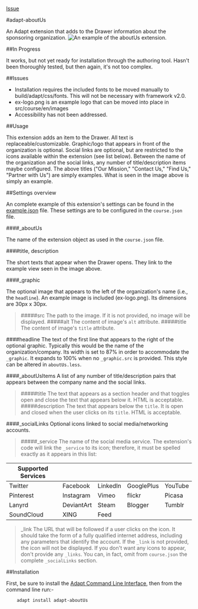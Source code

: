 <!-- Place this tag where you want the button to render. -->
<a class="github-button" href="https://github.com/chucklorenz/adapt-aboutUs/issues" data-icon="octicon-issue-opened" data-style="mega" data-count-api="/repos/chucklorenz/adapt-aboutUs#open_issues_count" data-count-aria-label="# issues on GitHub" aria-label="Issue chucklorenz/adapt-aboutUs on GitHub">Issue</a>
<!-- Place this tag right after the last button or just before your close body tag. -->
<script async defer id="github-bjs" src="https://buttons.github.io/buttons.js"></script>

#adapt-aboutUs

An Adapt extension that adds to the Drawer information about the sponsoring organization.
![An example of the aboutUs extension.](https://github.com/chucklorenz/adapt-aboutUs/raw/master/clip.png "example aboutUs")

##In Progress

It works, but not yet ready for installation through the authoring tool. Hasn't been thoroughly tested, but then again, it's not too complex.

##Issues

- Installation requires the included fonts to be moved manually to build/adapt/css/fonts. This will not be necessary with framework v2.0.
- ex-logo.png is an example logo that can be moved into place in src/course/en/images
- Accessibility has not been addressed.

##Usage

This extension adds an item to the Drawer. All text is replaceable/customizable. Graphic/logo that appears in front of the organization is optional. Social links are optional, but are restricted to the icons available within the extension (see list below). Between the name of the organization and the social links, any number of title/description items maybe configured. The above titles ("Our Mission," "Contact Us," "Find Us," "Partner with Us") are simply examples. What is seen in the image above is simply an example.

##Settings overview

An complete example of this extension's settings can be found in the [example.json](https://github.com/chucklorenz/adapt-aboutUs/blob/master/example.json) file. These settings are to be configured in the `course.json` file.

####_aboutUs

The name of the extension object as used in the `course.json` file.

####title, description

The short texts that appear when the Drawer opens. They link to the example view seen in the image above.

####_graphic

The optional image that appears to the left of the organization's name (i.e., the `headline`). An example image is included (ex-logo.png). Its dimensions are 30px x 30px.

>#####src
>The path to the image. If it is not provided, no image will be displayed.
>#####alt
>The content of image's `alt` attribute.
>#####title
>The content of image's `title` attribute.

####headline
The text of the first line that appears to the right of the optional graphic. Typically this would be the name of the organization/company. Its width is set to 87% in order to accommodate the `_graphic`. It expands to 100% when no `_graphic.src` is provided. This style can be altered in `aboutUs.less`.

####_aboutUsItems
A list of any number of title/description pairs that appears between the company name and the social links.

>#####title
>The text that appears as a section header and that toggles open and close the text that appears below it. HTML is acceptable.
>#####description
>The text that appears below the `title`. It is open and closed when the user clicks on its `title`. HTML is acceptable.

####_socialLinks
Optional icons linked to social media/networking accounts.
>#####_service
>The name of the social media service. The extension's code will link the `_service` to its icon; therefore, it must be spelled exactly as it appears in this list:

| Supported Services |  |  |  |  |
| ------ | ------ | ------ | ------ | ------ |
| Twitter | Facebook | LinkedIn | GooglePlus | YouTube |
|Pinterest|Instagram|Vimeo|flickr|Picasa|
|Lanyrd|DeviantArt|Steam|Blogger|Tumblr|
|SoundCloud|XING|Feed|||

>_link
>The URL that will be followed if a user clicks on the icon. It should take the form of a fully qualified internet address, including any parameters that identify the account. If the `_link` is not provided, the icon will not be displayed. If you don't want any icons to appear, don't provide any `_links`. You can, in fact, omit from `course.json` the complete `_socialLinks` section.

##Installation

First, be sure to install the [Adapt Command Line Interface](https://github.com/adaptlearning/adapt-cli), then from the command line run:-

        adapt install adapt-aboutUs




